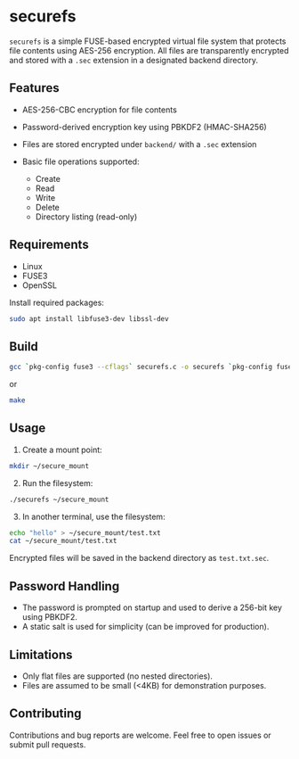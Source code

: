 # securefs

`securefs` is a simple FUSE-based encrypted virtual file system that protects file contents using AES-256 encryption. All files are transparently encrypted and stored with a `.sec` extension in a designated backend directory.

## Features

* AES-256-CBC encryption for file contents
* Password-derived encryption key using PBKDF2 (HMAC-SHA256)
* Files are stored encrypted under `backend/` with a `.sec` extension
* Basic file operations supported:

  * Create
  * Read
  * Write
  * Delete
  * Directory listing (read-only)

## Requirements

* Linux
* FUSE3
* OpenSSL

Install required packages:

```bash
sudo apt install libfuse3-dev libssl-dev
```

## Build

```bash
gcc `pkg-config fuse3 --cflags` securefs.c -o securefs `pkg-config fuse3 --libs` -lcrypto
```

or

```bash
make
```

## Usage

1. Create a mount point:

```bash
mkdir ~/secure_mount
```

2. Run the filesystem:

```bash
./securefs ~/secure_mount
```

3. In another terminal, use the filesystem:

```bash
echo "hello" > ~/secure_mount/test.txt
cat ~/secure_mount/test.txt
```

Encrypted files will be saved in the backend directory as `test.txt.sec`.

## Password Handling

* The password is prompted on startup and used to derive a 256-bit key using PBKDF2.
* A static salt is used for simplicity (can be improved for production).

## Limitations

* Only flat files are supported (no nested directories).
* Files are assumed to be small (<4KB) for demonstration purposes.

## Contributing

Contributions and bug reports are welcome. Feel free to open issues or submit pull requests.
